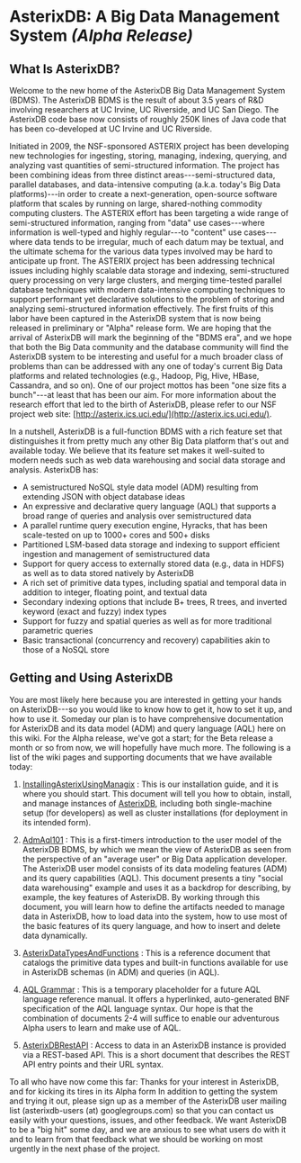 # AsterixDB: A Big Data Management System _(Alpha Release)_ #

## What Is AsterixDB? ##

Welcome to the new home of the AsterixDB Big Data Management System (BDMS).
The AsterixDB BDMS is the result of about 3.5 years of R&D involving researchers at UC Irvine, UC Riverside, and UC San Diego.
The AsterixDB code base now consists of roughly 250K lines of Java code that has been co-developed at UC Irvine and UC Riverside.

Initiated in 2009, the NSF-sponsored ASTERIX project has been developing new technologies for ingesting, storing, managing, indexing, querying, and analyzing vast quantities of semi-structured information.
The project has been combining ideas from three distinct areas---semi-structured data, parallel databases, and data-intensive computing (a.k.a. today's Big Data platforms)---in order to create a next-generation, open-source software platform that scales by running on large, shared-nothing commodity computing clusters.
The ASTERIX effort has been targeting a wide range of semi-structured information, ranging from "data" use cases---where information is well-typed and highly regular---to "content" use cases---where data tends to be irregular, much of each datum may be textual, and the ultimate schema for the various data types involved may be hard to anticipate up front.
The ASTERIX project has been addressing technical issues including highly scalable data storage and indexing, semi-structured query processing on very large clusters, and merging time-tested parallel database techniques with modern data-intensive computing techniques to support performant yet declarative solutions to the problem of storing and analyzing semi-structured information effectively.
The first fruits of this labor have been captured in the AsterixDB system that is now being released in preliminary or "Alpha" release form.
We are hoping that the arrival of AsterixDB will mark the beginning of the "BDMS era", and we hope that both the Big Data community and the database community will find the AsterixDB system to be interesting and useful for a much broader class of problems than can be addressed with any one of today's current Big Data platforms and related technologies (e.g., Hadoop, Pig, Hive, HBase, Cassandra, and so on).  One of our project mottos has been "one size fits a bunch"---at least that has been our aim.  For more information about the research effort that led to the birth of AsterixDB, please refer to our NSF project web site: [http://asterix.ics.uci.edu/](http://asterix.ics.uci.edu/).

In a nutshell, AsterixDB is a full-function BDMS with a rich feature set that distinguishes it from pretty much any other Big Data platform that's out and available today.  We believe that its feature set makes it well-suited to modern needs such as web data warehousing and social data storage and analysis.  AsterixDB has:

 * A semistructured NoSQL style data model (ADM) resulting from extending JSON with object database ideas
 * An expressive and declarative query language (AQL) that supports a broad range of queries and analysis over semistructured data
 * A parallel runtime query execution engine, Hyracks, that has been scale-tested on up to 1000+ cores and 500+ disks
 * Partitioned LSM-based data storage and indexing to support efficient ingestion and management of semistructured data
 * Support for query access to externally stored data (e.g., data in HDFS) as well as to data stored natively by AsterixDB
 * A rich set of primitive data types, including spatial and temporal data in addition to integer, floating point, and textual data
 * Secondary indexing options that include B+ trees, R trees, and inverted keyword (exact and fuzzy) index types
 * Support for fuzzy and spatial queries as well as for more traditional parametric queries
 * Basic transactional (concurrency and recovery) capabilities akin to those of a NoSQL store

## Getting and Using AsterixDB ##

You are most likely here because you are interested in getting your hands on AsterixDB---so you would like to know how to get it, how to set it up, and how to use it.
Someday our plan is to have comprehensive documentation for AsterixDB and its data model (ADM) and query language (AQL) here on this wiki.
For the Alpha release, we've got a start; for the Beta release a month or so from now, we will hopefully have much more.
The following is a list of the wiki pages and supporting documents that we have available today:

1. [InstallingAsterixUsingManagix](InstallingAsterixUsingManagix.html) :
This is our installation guide, and it is where you should start.
This document will tell you how to obtain, install, and manage instances of [AsterixDB](https://asterixdb.googlecode.com/files/asterix-installer-0.0.4-binary-assembly.zip), including both single-machine setup (for developers) as well as cluster installations (for deployment in its intended form).

2. [AdmAql101](AdmAql101.html) :
This is a first-timers introduction to the user model of the AsterixDB BDMS, by which we mean the view of AsterixDB as seen from the perspective of an "average user" or Big Data application developer.
The AsterixDB user model consists of its data modeling features (ADM) and its query capabilities (AQL).
This document presents a tiny "social data warehousing" example and uses it as a backdrop for describing, by example, the key features of AsterixDB.
By working through this document, you will learn how to define the artifacts needed to manage data in AsterixDB, how to load data into the system, how to use most of the basic features of its query language, and how to insert and delete data dynamically.

3. [AsterixDataTypesAndFunctions](AsterixDataTypesAndFunctions.html) :
This is a reference document that catalogs the primitive data types and built-in functions available for use in AsterixDB schemas (in ADM) and queries (in AQL).

4. [AQL Grammar](https://asterixdb.googlecode.com/files/AQL_Syntax.html) :
This is a temporary placeholder for a future AQL language reference manual.
It offers a hyperlinked, auto-generated BNF specification of the AQL language syntax.
Our hope is that the combination of documents 2-4 will suffice to enable our adventurous Alpha users to learn and make use of AQL.

5. [AsterixDBRestAPI](https://code.google.com/p/asterixdb/wiki/AsterixDBRestAPI) :
Access to data in an AsterixDB instance is provided via a REST-based API.
This is a short document that describes the REST API entry points and their URL syntax.

To all who have now come this far: Thanks for your interest in AsterixDB, and for kicking its tires in its Alpha form
In addition to getting the system and trying it out, please sign up as a member of the AsterixDB user mailing list (asterixdb-users (at) googlegroups.com) so that you can contact us easily with your questions, issues, and other feedback.
We want AsterixDB to be a "big hit" some day, and we are anxious to see what users do with it and to learn from that feedback what we should be working on most urgently in the next phase of the project.
